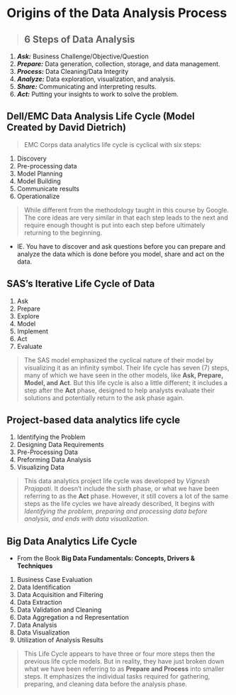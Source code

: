 # Origins of the Data Analysis Process

> ## 6 Steps of Data Analysis

1. **_Ask:_** Business Challenge/Objective/Question
2. **_Prepare:_** Data generation, collection, storage, and data management.
3. **_Process:_** Data Cleaning/Data Integrity
4. **_Analyze:_** Data exploration, visualization, and analysis.
5. **_Share:_** Communicating and interpreting results.
6. **_Act:_** Putting your insights to work to solve the problem.

## Dell/EMC Data Analysis Life Cycle (Model Created by David Dietrich)

> EMC Corps data analytics life cycle is cyclical with six steps:

1. Discovery
2. Pre-processing data
3. Model Planning
4. Model Building
5. Communicate results
6. Operationalize

> While different from the methodology taught in this course by Google. The core ideas are very similar in that each step leads to the next and require enough thought is put into each step before ultimately returning to the beginning.

- IE. You have to discover and ask questions before you can prepare and analyze the data which is done before you model, share and act on the data.

## SAS’s Iterative Life Cycle of Data

1. Ask
2. Prepare
3. Explore
4. Model
5. Implement
6. Act
7. Evaluate

> The SAS model emphasized the cyclical nature of their model by visualizing it as an infinity symbol. Their life cycle has seven (7) steps, many of which we have seen in the other models, like **Ask, Prepare, Model, and Act**. But this life cycle is also a little different; it includes a step after the **Act** phase, designed to help analysts evaluate their solutions and potentially return to the ask phase again.

## Project-based data analytics life cycle

1. Identifying the Problem
2. Designing Data Requirements
3. Pre-Processing Data
4. Preforming Data Analysis
5. Visualizing Data

> This data analytics project life cycle was developed by _Vignesh Prajapati_. It doesn’t include the sixth phase, or what we have been referring to as the **Act** phase. However, it still covers a lot of the same steps as the life cycles we have already described, It begins with _Identifying the problem, preparing and processing data before analysis, and ends with data visualization._

## Big Data Analytics Life Cycle

- From the Book **Big Data Fundamentals: Concepts, Drivers & Techniques**

1. Business Case Evaluation
2. Data Identification
3. Data Acquisition and Filtering
4. Data Extraction
5. Data Validation and Cleaning
6. Data Aggregation a nd Representation
7. Data Analysis
8. Data Visualization
9. Utilization of Analysis Results

> This Life Cycle appears to have three or four more steps then the previous life cycle models. But in reality, they have just broken down what we have been referring to as **Prepare and Process** into smaller steps. It emphasizes the individual tasks required for gathering, preparing, and cleaning data before the analysis phase.

